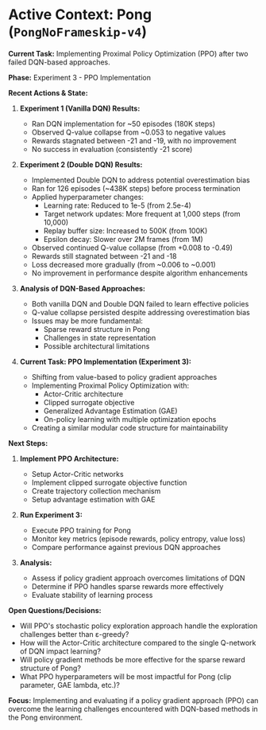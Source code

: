 # Active Context: Pong (`PongNoFrameskip-v4`)

**Current Task:** Implementing Proximal Policy Optimization (PPO) after two failed DQN-based approaches.

**Phase:** Experiment 3 - PPO Implementation

**Recent Actions & State:**
1. **Experiment 1 (Vanilla DQN) Results:**
   * Ran DQN implementation for ~50 episodes (180K steps)
   * Observed Q-value collapse from ~0.053 to negative values
   * Rewards stagnated between -21 and -19, with no improvement
   * No success in evaluation (consistently -21 score)

2. **Experiment 2 (Double DQN) Results:**
   * Implemented Double DQN to address potential overestimation bias
   * Ran for 126 episodes (~438K steps) before process termination
   * Applied hyperparameter changes:
     * Learning rate: Reduced to 1e-5 (from 2.5e-4)
     * Target network updates: More frequent at 1,000 steps (from 10,000)
     * Replay buffer size: Increased to 500K (from 100K)
     * Epsilon decay: Slower over 2M frames (from 1M)
   * Observed continued Q-value collapse (from +0.008 to -0.49)
   * Rewards still stagnated between -21 and -18
   * Loss decreased more gradually (from ~0.006 to ~0.001)
   * No improvement in performance despite algorithm enhancements

3. **Analysis of DQN-Based Approaches:**
   * Both vanilla DQN and Double DQN failed to learn effective policies
   * Q-value collapse persisted despite addressing overestimation bias
   * Issues may be more fundamental:
     * Sparse reward structure in Pong
     * Challenges in state representation
     * Possible architectural limitations

4. **Current Task: PPO Implementation (Experiment 3):**
   * Shifting from value-based to policy gradient approaches
   * Implementing Proximal Policy Optimization with:
     * Actor-Critic architecture
     * Clipped surrogate objective
     * Generalized Advantage Estimation (GAE)
     * On-policy learning with multiple optimization epochs
   * Creating a similar modular code structure for maintainability

**Next Steps:**
1. **Implement PPO Architecture:**
   * Setup Actor-Critic networks
   * Implement clipped surrogate objective function
   * Create trajectory collection mechanism
   * Setup advantage estimation with GAE

2. **Run Experiment 3:**
   * Execute PPO training for Pong
   * Monitor key metrics (episode rewards, policy entropy, value loss)
   * Compare performance against previous DQN approaches

3. **Analysis:**
   * Assess if policy gradient approach overcomes limitations of DQN
   * Determine if PPO handles sparse rewards more effectively
   * Evaluate stability of learning process

**Open Questions/Decisions:**
- Will PPO's stochastic policy exploration approach handle the exploration challenges better than ε-greedy?
- How will the Actor-Critic architecture compared to the single Q-network of DQN impact learning?
- Will policy gradient methods be more effective for the sparse reward structure of Pong?
- What PPO hyperparameters will be most impactful for Pong (clip parameter, GAE lambda, etc.)?

**Focus:** 
Implementing and evaluating if a policy gradient approach (PPO) can overcome the learning challenges encountered with DQN-based methods in the Pong environment.
